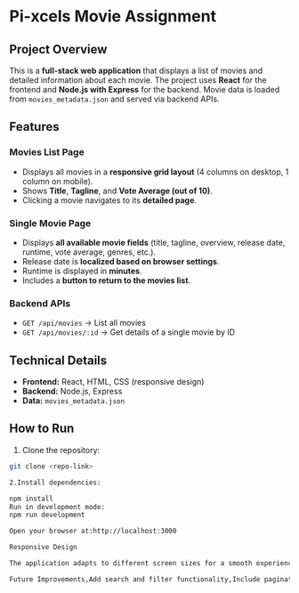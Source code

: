 # Pi-xcels Movie Assignment

## Project Overview
This is a **full-stack web application** that displays a list of movies and detailed information about each movie. The project uses **React** for the frontend and **Node.js with Express** for the backend. Movie data is loaded from `movies_metadata.json` and served via backend APIs.

## Features

### Movies List Page
- Displays all movies in a **responsive grid layout** (4 columns on desktop, 1 column on mobile).  
- Shows **Title**, **Tagline**, and **Vote Average (out of 10)**.  
- Clicking a movie navigates to its **detailed page**.  

### Single Movie Page
- Displays **all available movie fields** (title, tagline, overview, release date, runtime, vote average, genres, etc.).  
- Release date is **localized based on browser settings**.  
- Runtime is displayed in **minutes**.  
- Includes a **button to return to the movies list**.  

### Backend APIs
- `GET /api/movies` → List all movies  
- `GET /api/movies/:id` → Get details of a single movie by ID  

## Technical Details
- **Frontend:** React, HTML, CSS (responsive design)  
- **Backend:** Node.js, Express  
- **Data:** `movies_metadata.json`  

## How to Run
1. Clone the repository:
```bash
git clone <repo-link>

2.Install dependencies:

npm install
Run in development mode:
npm run development

Open your browser at:http://localhost:3000

Responsive Design

The application adapts to different screen sizes for a smooth experience on desktop, tablet, and mobile devices.

Future Improvements,Add search and filter functionality,Include pagination for large movie lists,Enhance UI with animations or movie posters,Add user authentication to save favorite movies
